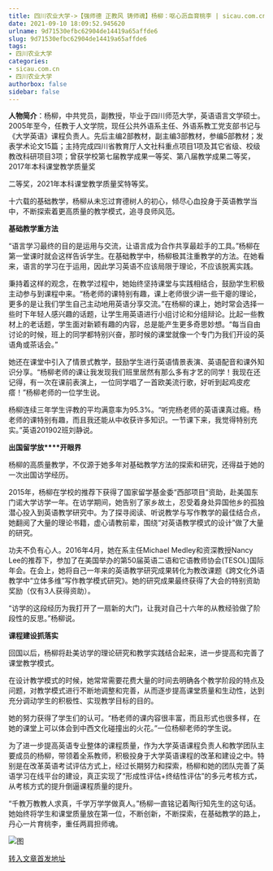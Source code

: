 ```yaml
---
title: 四川农业大学->【强师德 正教风 铸师魂】杨柳：呕心沥血育桃李 | sicau.com.cn
date: 2021-09-10 18:09:52.945620
urlname: 9d71530efbc62904de14419a65affde6
slug: 9d71530efbc62904de14419a65affde6
tags: 
- 四川农业大学
categories:
- sicau.com.cn
- 四川农业大学
authorbox: false
sidebar: false
---
```

**人物简介**：杨柳，中共党员，副教授，毕业于四川师范大学，英语语言文学硕士。2005年至今，任教于人文学院，现任公共外语系主任、外语系教工党支部书记与《大学英语》课程负责人。先后主编2部教材，副主编3部教材，参编5部教材；发表学术论文15篇；主持完成四川省教育厅人文社科重点项目1项及其它省级、校级教改科研项目3项；曾获学校第七届教学成果一等奖、第八届教学成果二等奖，2017年本科课堂教学质量奖
<!--more-->
二等奖，2021年本科课堂教学质量奖特等奖。

十六载的基础教学，杨柳从未忘过育德树人的初心，倾尽心血投身于英语教学当中，不断探索着更高质量的教学模式，追寻良师风范。

**基础教学重方法**

“语言学习最终的目的是运用与交流，让语言成为合作共享最趁手的工具。”杨柳在第一堂课时就会这样告诉学生。在基础教学中，杨柳极其注重教学的方法。在她看来，语言的学习在于运用，因此学习英语不应该局限于理论，不应该脱离实践。

秉持着这样的观念，在教学过程中，她始终坚持课堂与实践相结合，鼓励学生积极主动参与到课程中来。“杨老师的课特别有趣，课上老师很少讲一些干瘪的理论，更多的是让我们学生自己主动地用英语分享交流。”在杨柳的课上，她时常会选择一些时下年轻人感兴趣的话题，让学生用英语进行小组讨论和分组辩论。比起一些教材上的老话题，学生面对新颖有趣的内容，总是能产生更多奇思妙想。“每当自由讨论的时候，班上的同学都特别兴奋，那时候的课堂就像一个专门为我们开设的英语角或茶话会。”

她还在课堂中引入了情景式教学，鼓励学生进行英语情景表演、英语配音和课外知识分享。“杨柳老师的课让我发现我们班里居然有那么多有才艺的同学！我现在还记得，有一次在课前表演上，一位同学唱了一首欧美流行歌，好听到起鸡皮疙瘩！”杨柳老师的一位学生说。

杨柳连续三年学生评教的平均满意率为95.3%。“听完杨老师的英语课真过瘾。杨老师的课特别有趣，而且我还能从中收获许多知识。一节课下来，我觉得特别充实。”英语201902班刘静说。

**出国留学放****开眼界**

杨柳的高质量教学，不仅源于她多年对基础教学方法的探索和研究，还得益于她的一次出国访学经历。

2015年，杨柳在学校的推荐下获得了国家留学基金委“西部项目”资助，赴美国东门诺大学访学一年。在访学期间，她告别了家乡故土，忍受着身处异国他乡的孤独潜心投入到英语教学研究中。为了探寻阅读、听说教学与写作教学的最佳结合点，她翻阅了大量的理论书籍，虚心请教前辈，围绕“对英语教学模式的设计”做了大量的研究。

功夫不负有心人。2016年4月，她在系主任Michael Medley和资深教授Nancy Lee的推荐下，参加了在美国举办的第50届英语二语和它语教师协会(TESOL)国际年会。在会上，她将自己一年来的英语教学研究成果转化为教改课题《跨文化外语教学中“立体多维”写作教学模式研究》。她的研究成果最终获得了大会的特别资助奖励（仅有3人获得资助）。

“访学的这段经历为我打开了一扇新的大门，让我对自己十六年的从教经验做了阶段性的反思。”杨柳说。

**课程建设抓落实**

回国以后，杨柳将赴美访学的理论研究和教学实践结合起来，进一步提高和完善了课堂教学模式。

在设计教学模式的时候，她常常需要花费大量的时间去明确各个教学阶段的特点及问题，对教学模式进行不断地调整和完善，从而逐步提高课堂质量和生动性，达到充分调动学生的积极性、实现教学目标的目的。

她的努力获得了学生们的认可。“杨老师的课内容很丰富，而且形式也很多样，在她的课堂上可以体会到中西文化碰撞出的火花。”一位杨柳老师的学生说。

为了进一步提高英语专业整体的课程质量，作为大学英语课程负责人和教学团队主要成员的杨柳，带领着全系教师，积极投身于大学英语课程的改革和建设之中。特别是在改革英语考试评估方式上，经过长期努力和探索，杨柳和她的团队完善了英语学习在线平台的建设，真正实现了“形成性评估+终结性评估”的多元考核方式，从考核方式的提升倒逼课程质量的提升。

“千教万教教人求真，千学万学学做真人。”杨柳一直铭记着陶行知先生的这句话。她始终将学生和课堂质量放在第一位，不断创新，不断探索，在基础教学的路上，丹心一片育桃李，重任两肩担师魂。

![图](https://news.sicau.edu.cn/__local/7/55/72/5EE4D30676401F48F51E498FE95_89665521_1EEE8.jpg)

[转入文章首发地址](https://news.sicau.edu.cn/info/1078/64193.htm)